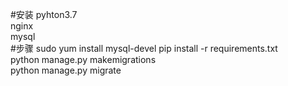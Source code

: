 #安装
pyhton3.7  
nginx  
mysql  
#步骤
sudo yum install mysql-devel
pip install -r requirements.txt  
python manage.py makemigrations  
python manage.py migrate  

